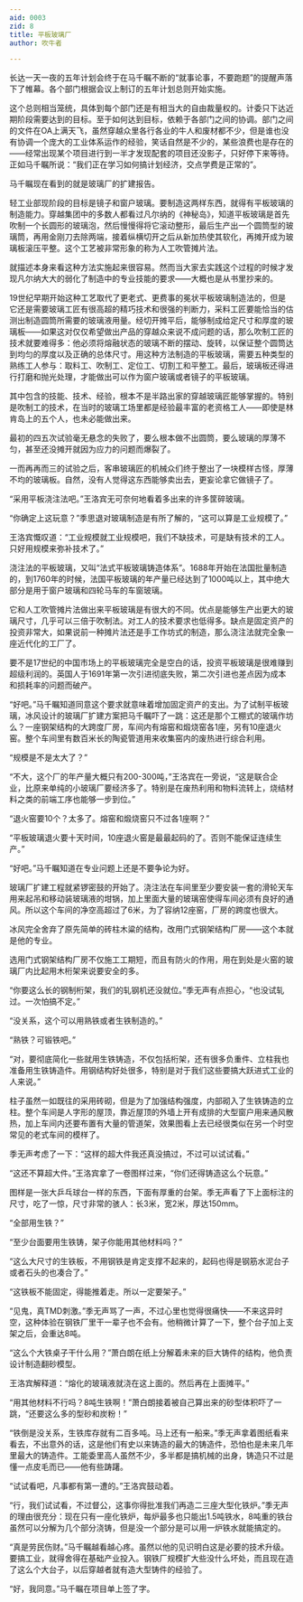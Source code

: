 ```yaml
---
aid: 0003
zid: 8
title: 平板玻璃厂
author: 吹牛者

---
```




  长达一天一夜的五年计划会终于在马千瞩不断的“就事论事，不要跑题”的提醒声落下了帷幕。各个部门根据会议上制订的五年计划总则开始实施。

  这个总则相当笼统，具体到每个部门还是有相当大的自由裁量权的。计委只下达近期阶段需要达到的目标。至于如何达到目标，依赖于各部门之间的协调。部门之间的文件在OA上满天飞，虽然穿越众里各行各业的牛人和废材都不少，但是谁也没有协调一个庞大的工业体系运作的经验，笑话自然是不少的，某些浪费也是存在的——经常出现某个项目进行到一半才发现配套的项目还没影子，只好停下来等待。正如马千瞩所说：“我们正在学习如何搞计划经济，交点学费是正常的”。

  马千瞩现在看到的就是玻璃厂的扩建报告。

  轻工业部现阶段的目标是镜子和窗户玻璃。要制造这两样东西，就得有平板玻璃的制造能力。穿越集团中的多数人都看过凡尔纳的《神秘岛》，知道平板玻璃是首先吹制一个长圆形的玻璃泡，然后慢慢得将它滚动整形，最后生产出一个圆筒型的玻璃筒，再用金刚刀去除两端，接着纵横切开之后从新加热使其软化，再摊开成为玻璃板滚压平整。这个工艺被非常形象的称为人工吹管摊片法。

  就描述本身来看这种方法实施起来很容易。然而当大家去实践这个过程的时候才发现凡尔纳大大的弱化了制造中的专业技能的要求——大概也是从书里抄来的。

  19世纪早期开始这种工艺取代了更老式、更费事的冕状平板玻璃制造法的，但是它还是需要玻璃工匠有很高超的精巧技术和很强的判断力，采料工匠要能恰当的估测出制造圆筒所需要的玻璃液用量。经切开摊平后，能够制成给定尺寸和厚度的玻璃板——如果这对仅仅希望做出产品的穿越众来说不成问题的话，那么吹制工匠的技术就要难得多：他必须将熔融状态的玻璃不断的摆动、旋转，以保证整个圆筒达到均匀的厚度以及正确的总体尺寸。用这种方法制造的平板玻璃，需要五种类型的熟练工人参与：取料工、吹制工、定位工、切割工和平整工。最后，玻璃板还得进行打磨和抛光处理，才能做出可以作为窗户玻璃或者镜子的平板玻璃。

  其中包含的技能、技术、经验，根本不是半路出家的穿越玻璃匠能够掌握的。特别是吹制工的技术，在当时的玻璃工场里都是经验最丰富的老资格工人——即使是林肯岛上的五个人，也未必能做出来。

  最初的四五次试验毫无悬念的失败了，要么根本做不出圆筒，要么玻璃的厚薄不匀，甚至还没摊开就因为应力的问题而爆裂了。

  一而再再而三的试验之后，客串玻璃匠的机械众们终于整出了一块模样古怪，厚薄不均的玻璃板。自然，没有人觉得这东西能够卖出去，更妄论拿它做镜子了。

  “采用平板浇注法吧。”王洛宾无可奈何地看着多出来的许多筐碎玻璃。

  “你确定上这玩意？”季思退对玻璃制造是有所了解的，“这可以算是工业规模了。”

  王洛宾慨叹道：“工业规模就工业规模吧，我们不缺技术，可是缺有技术的工人。只好用规模来弥补技术了。”

  浇注法的平板玻璃，又叫“法式平板玻璃铸造体系”。1688年开始在法国批量制造的，到1760年的时候，法国平板玻璃的年产量已经达到了1000吨以上，其中绝大部分是用于窗户玻璃和四轮马车的车窗玻璃。

  它和人工吹管摊片法做出来平板玻璃是有很大的不同。优点是能够生产出更大的玻璃尺寸，几乎可以三倍于吹制法。对工人的技术要求也低得多。缺点是固定资产的投资非常大，如果说前一种摊片法还是手工作坊式的制造，那么浇注法就完全象一座近代化的工厂了。

  要不是17世纪的中国市场上的平板玻璃完全是空白的话，投资平板玻璃是很难赚到超级利润的。英国人于1691年第一次引进彻底失败，第二次引进也差点因为成本和损耗率的问题而破产。

  “好吧。”马千瞩知道同意这个要求就意味着增加固定资产的支出。为了试制平板玻璃，冰风设计的玻璃厂扩建方案把马千瞩吓了一跳：这还是那个工棚式的玻璃作坊么？一座钢架结构的大跨度厂房，车间内有熔窑和煅烧窑各1座，另有10座退火窑。整个车间里有数百米长的陶瓷管道用来收集窑内的废热进行综合利用。

  “规模是不是太大了？”

  “不大，这个厂的年产量大概只有200-300吨，”王洛宾在一旁说，“这是联合企业，比原来单纯的小玻璃厂要经济多了。特别是在废热利用和物料流转上，烧结材料之类的前端工序也能够一步到位。”

  “退火窑要10个？太多了。熔窑和煅烧窑只不过各1座啊？”

  “平板玻璃退火要十天时间，10座退火窑是最最起码的了。否则不能保证连续生产。”

  “好吧。”马千瞩知道在专业问题上还是不要争论为好。

  玻璃厂扩建工程就紧锣密鼓的开始了。浇注法在车间里至少要安装一套的滑轮天车用来起吊和移动装玻璃液的坩锅，加上里面大量的玻璃窑使得车间必须有良好的通风。所以这个车间的净空高超过了6米，为了容纳12座窑，厂房的跨度也很大。

  冰风完全舍弃了原先简单的砖柱木粱的结构，改用门式钢架结构厂房——这个本就是他的专业。

  选用门式钢架结构厂房不仅施工工期短，而且有防火的作用，用在到处是火窑的玻璃厂内比起用木桁架来说要安全的多。

  “你要这么长的钢制桁架，我们的轧钢机还没就位。”季无声有点担心，“也没试轧过。一次怕搞不定。”

  “没关系，这个可以用熟铁或者生铁制造的。”

  “熟铁？可锻铁吧。”

  “对，要彻底简化一些就用生铁铸造，不仅包括桁架，还有很多负重件、立柱我也准备用生铁铸造件。用钢结构好处很多，特别是对于我们这些要搞大跃进式工业的人来说。”

  柱子虽然一如既往的采用砖砌，但是为了加强结构强度，内部砌入了生铁铸造的立柱。整个车间是人字形的屋顶，靠近屋顶的外墙上开有成排的大型窗户用来通风散热，加上车间内还要布置有大量的管道架，效果图看上去已经很类似在另一个时空常见的老式车间的模样了。

  季无声考虑了一下：“这样的超大件我还真没搞过，不过可以试试看。”

  “这还不算超大件。”王洛宾拿了一卷图样过来，“你们还得铸造这么个玩意。”

  图样是一张大乒乓球台一样的东西，下面有厚重的台架。季无声看了下上面标注的尺寸，吃了一惊，尺寸非常的骇人：长3米，宽2米，厚达150mm。

  “全部用生铁？”

  “至少台面要用生铁铸，架子你能用其他材料吗？”

  “这么大尺寸的生铁板，不用钢铁是肯定支撑不起来的，起码也得是钢筋水泥台子或者石头的也凑合了。”

  “这铁板不能固定，得能推着走。所以一定要架子。”

  “见鬼，真TMD刺激。”季无声骂了一声，不过心里也觉得很痛快——不来这异时空，这种体验在钢铁厂里干一辈子也不会有。他稍微计算了一下，整个台子加上支架之后，会重达8吨。

  “这么个大铁桌子干什么用？”萧白朗在纸上分解着未来的巨大铸件的结构，他负责设计制造翻砂模型。

  王洛宾解释道：“熔化的玻璃液就浇在这上面的。然后再在上面摊平。”

  “用其他材料不行吗？8吨生铁啊！”萧白朗接着被自己算出来的砂型体积吓了一跳，“还要这么多的型砂和炭粉！”

  “铁倒是没关系，生铁库存就有二百多吨。马上还有一船来。”季无声拿着图纸看来看去，不出意外的话，这是他们有史以来铸造的最大的铸造件，恐怕也是未来几年里最大的铸造件。工能委里高人虽然不少，多半都是搞机械的出身，铸造只不过是懂一点皮毛而已——他有些踌躇。

  “试试看吧，凡事都有第一遭的。”王洛宾鼓动着。

  “行，我们试试看，不过督公，这事你得批准我们再造二三座大型化铁炉。”季无声的理由很充分：现在只有一座化铁炉，每炉最多也只能出1.5吨铁水，8吨重的铁台虽然可以分解为几个部分浇铸，但是没一个部分是可以用一炉铁水就能搞定的。

  “真是劳民伤财。”马千瞩越看越心疼。虽然以他的见识明白这是必要的技术升级。要搞工业，就得舍得在基础产业投入。钢铁厂规模扩大些没什么坏处，而且现在造了这么个大台子，以后穿越者就有造大型铸件的经验了。

  “好，我同意。”马千瞩在项目单上签了字。



